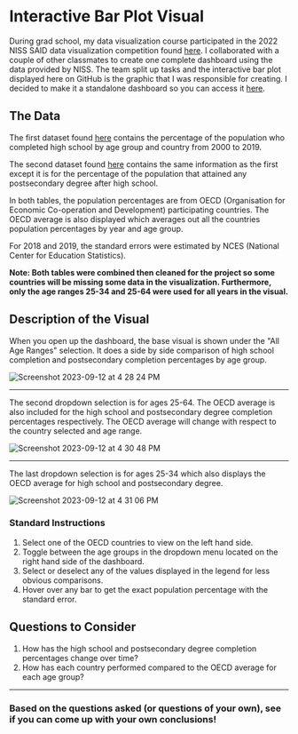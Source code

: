 # Interactive Bar Plot Visual

During grad school, my data visualization course participated in the 2022 NISS SAID data visualization competition found [here](https://www.niss.org/events/niss-statistically-accurate-interactive-displays-graphics-0). I collaborated with a couple of other classmates to create one complete dashboard using the data provided by NISS. The team split up tasks and the interactive bar plot displayed here on GitHub is the graphic that I was responsible for creating. I decided to make it a standalone dashboard so you can access it [here](https://alizay1.shinyapps.io/interactive-bar-plot-of-education-data/).




## The Data

The first dataset found [here](https://nces.ed.gov/programs/digest/d20/tables/dt20_603.10.asp) contains the percentage of the population who completed high school by age group and country from 2000 to 2019. 

The second dataset found [here](https://nces.ed.gov/programs/digest/d20/tables/dt20_603.20.asp) contains the same information as the first except it is for the percentage of the population that attained any postsecondary degree after high school.

In both tables, the population percentages are from OECD (Organisation for Economic Co-operation and Development) participating countries. The OECD average is also displayed which averages out all the countries population percentages by year and age group.

For 2018 and 2019, the standard errors were  estimated by NCES (National Center for Education Statistics).


**Note: Both tables were combined then cleaned for the project so some countries will be missing some data in the visualization. Furthermore, only the age ranges 25-34 and 25-64 were used for all years in the visual.**


## Description of the Visual


When you open up the dashboard, the base visual is shown under the "All Age Ranges" selection. It does a side by side comparison of high school completion and postsecondary completion percentages by age group.

![Screenshot 2023-09-12 at 4 28 24 PM](https://github.com/alizay1/interactive-bar-plot-visual/assets/101383537/252a785f-1a7b-4dff-a59e-93a04ce0e71d)


***

The second dropdown selection is for ages 25-64. The OECD average is also included for the high school and postsecondary degree completion percentages respectively. The OECD average will change with respect to the country selected and age range.



![Screenshot 2023-09-12 at 4 30 48 PM](https://github.com/alizay1/interactive-bar-plot-visual/assets/101383537/e758450e-c149-4974-a10c-6f514bea1cd2)




***


The last dropdown selection is for ages 25-34 which also displays the OECD average for high school and postsecondary degree.


![Screenshot 2023-09-12 at 4 31 06 PM](https://github.com/alizay1/interactive-bar-plot-visual/assets/101383537/16821923-9b5d-4628-a220-18b198aaab7d)




### Standard Instructions
1. Select one of the OECD countries to view on the left hand side.
2. Toggle between the age groups in the dropdown menu located on the right hand side of the dashboard.
3. Select or deselect any of the values displayed in the legend for less obvious comparisons.
4. Hover over any bar to get the exact population percentage with the standard error.


## Questions to Consider

1. How has the high school and postsecondary degree completion percentages change over time?
2. How has each country performed compared to the OECD average for each age group?

***


### Based on the questions asked (or questions of your own), see if you can come up with your own conclusions!







